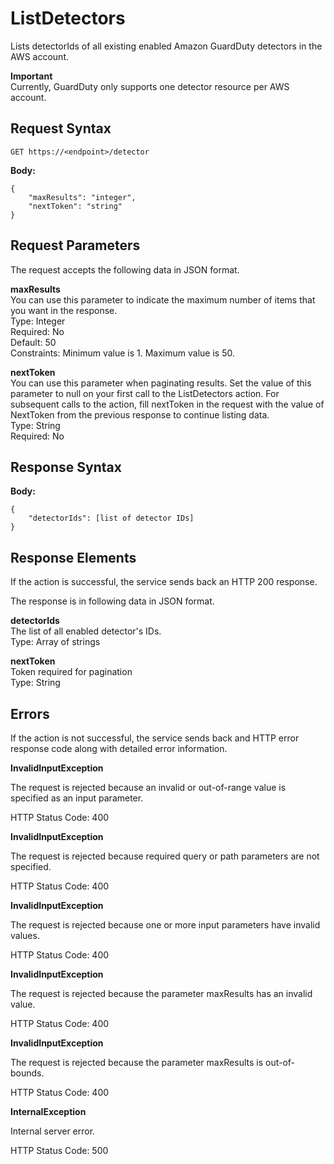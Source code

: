 # ListDetectors<a name="list-detectors"></a>

Lists detectorIds of all existing enabled Amazon GuardDuty detectors in the AWS account\.

**Important**  
Currently, GuardDuty only supports one detector resource per AWS account\.

## Request Syntax<a name="list-detector-request-syntax"></a>

```
GET https://<endpoint>/detector
```

**Body:**

```
{
    "maxResults": "integer",
    "nextToken": "string"
}
```

## Request Parameters<a name="list-detectors-request-parameters"></a>

The request accepts the following data in JSON format\.

**maxResults**  
You can use this parameter to indicate the maximum number of items that you want in the response\.   
Type: Integer  
Required: No  
Default: 50  
Constraints: Minimum value is 1\. Maximum value is 50\.

**nextToken**  
You can use this parameter when paginating results\. Set the value of this parameter to null on your first call to the ListDetectors action\. For subsequent calls to the action, fill nextToken in the request with the value of NextToken from the previous response to continue listing data\.  
Type: String  
Required: No

## Response Syntax<a name="list-detector-response-syntax"></a>

**Body:**

```
{
    "detectorIds": [list of detector IDs]
}
```

## Response Elements<a name="list-detector-response-parameters"></a>

If the action is successful, the service sends back an HTTP 200 response\.

 The response is in following data in JSON format\.

**detectorIds**  
The list of all enabled detector's IDs\.  
Type: Array of strings

**nextToken**  
Token required for pagination  
Type: String

## Errors<a name="list-detector-errors"></a>

If the action is not successful, the service sends back and HTTP error response code along with detailed error information\.

**InvalidInputException**

The request is rejected because an invalid or out\-of\-range value is specified as an input parameter\.

HTTP Status Code: 400 

**InvalidInputException**

The request is rejected because required query or path parameters are not specified\.

HTTP Status Code: 400 

**InvalidInputException**

The request is rejected because one or more input parameters have invalid values\.

HTTP Status Code: 400 

**InvalidInputException**

The request is rejected because the parameter maxResults has an invalid value\.

HTTP Status Code: 400 

**InvalidInputException**

The request is rejected because the parameter maxResults is out\-of\-bounds\.

HTTP Status Code: 400 

**InternalException**

Internal server error\.

HTTP Status Code: 500 